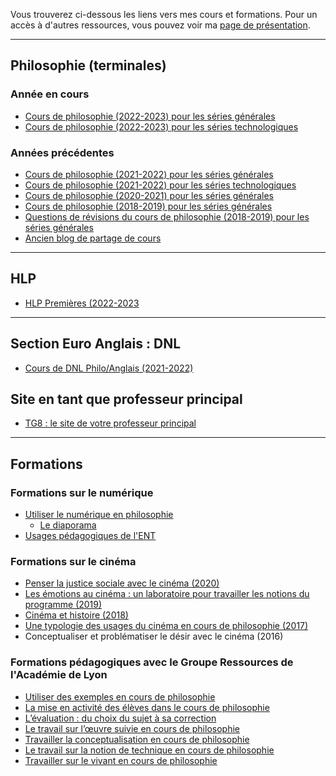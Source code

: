 Vous trouverez ci-dessous les liens vers mes cours et formations.
Pour un accès à d'autres ressources, vous pouvez voir ma [page de présentation](https://eyssette.github.io/).

---

## Philosophie (terminales)

### Année en cours

- [Cours de philosophie (2022-2023) pour les séries générales](https://eyssette.github.io/cours/philo22g/c/)
- [Cours de philosophie (2022-2023) pour les séries technologiques](https://eyssette.github.io/cours/philo22t/c/)

### Années précédentes

- [Cours de philosophie (2021-2022) pour les séries générales](https://eyssette.github.io/cours/philo21g/c/)
- [Cours de philosophie (2021-2022) pour les séries technologiques](https://eyssette.github.io/cours/philo21t/c/)
- [Cours de philosophie (2020-2021) pour les séries générales](https://sites.google.com/view/eyssette2021tg)
- [Cours de philosophie (2018-2019) pour les séries générales](https://sites.google.com/view/eyssette)
- [Questions de révisions du cours de philosophie (2018-2019) pour les séries générales](https://dynalist.io/d/179Y1nSvDKEutZgXlR61xnI8)
- [Ancien blog de partage de cours](https://eyssette.github.io/ancien-blog/)

---

## HLP

- [HLP Premières (2022-2023](https://eyssette.github.io/cours/1hlp22/c/)

---

## Section Euro Anglais : DNL

- [Cours de DNL Philo/Anglais (2021-2022)](https://eyssette.github.io/cours/dnl21/c/)

## Site en tant que professeur principal

- [TG8 : le site de votre professeur principal](https://eyssette.github.io/cours/pp21/c/)

---

## Formations

### Formations sur le numérique

- [Utiliser le numérique en philosophie](https://eyssette.github.io/cours/form-num/c/)
	- [Le diaporama](https://eyssette.github.io/marp-slides/slides/Formation_num%C3%A9rique.html)
- [Usages pédagogiques de l'ENT](https://eyssette.github.io/cours/form-ent/c/)

### Formations sur le cinéma

- [Penser la justice sociale avec le cinéma (2020)](https://docs.google.com/presentation/d/1r-LaWy7dH6yckl6ELF4p8byA4J2Opy4aHj2epuiamNk/edit?usp=sharing)
- [Les émotions au cinéma : un laboratoire pour travailler les notions du programme (2019)](https://docs.google.com/presentation/d/1SJSq7jf94WbWikijOeTtpuZ0sPCkOd8PEvdm-s0wAq0/edit?usp=sharing)
- [Cinéma et histoire (2018)](https://docs.google.com/presentation/d/1WNFN6rBXhBZwAlyCW3YyWsvXED93oFB8e-HR_3OqvUw/edit?usp=sharing)
- [Une typologie des usages du cinéma en cours de philosophie (2017)](https://docs.google.com/presentation/d/1JtEgj5YTXyx0AXFqrkMmHzsnzo9gG8LaZg86s8zCNN8/edit?usp=sharing)
- Conceptualiser et problématiser le désir avec le cinéma (2016)

### Formations pédagogiques avec le Groupe Ressources de l'Académie de Lyon

- [Utiliser des exemples en cours de philosophie](https://eyssette.github.io/marp-slides/slides/2021-2022/formation-utilisation-exemples-cours-philosophie.html)
- [La mise en activité des élèves dans le cours de philosophie](http://aclyon-philosophie.fr/?p=779)
- [L’évaluation : du choix du sujet à sa correction](http://aclyon-philosophie.fr/?p=689)
- [Le travail sur l’œuvre suivie en cours de philosophie](http://aclyon-philosophie.fr/?p=718)
- [Travailler la conceptualisation en cours de philosophie](http://aclyon-philosophie.fr/?p=848)
- [Le travail sur la notion de technique en cours de philosophie](http://aclyon-philosophie.fr/?p=759)
- [Travailler sur le vivant en cours de philosophie](http://aclyon-philosophie.fr/?p=801)